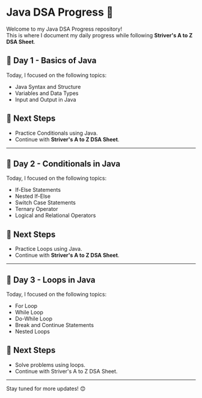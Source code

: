 # Java DSA Progress 🚀

Welcome to my Java DSA Progress repository!  
This is where I document my daily progress while following **Striver's A to Z DSA Sheet**.  

## 📅 Day 1 - Basics of Java
Today, I focused on the following topics:  
- Java Syntax and Structure
- Variables and Data Types
- Input and Output in Java

## 📖 Next Steps
- Practice Conditionals using Java.
- Continue with **Striver's A to Z DSA Sheet**.

---

## 📅 Day 2 - Conditionals in Java
Today, I focused on the following topics:
- If-Else Statements
- Nested If-Else
- Switch Case Statements
- Ternary Operator
- Logical and Relational Operators

## 📖 Next Steps
- Practice Loops using Java.
- Continue with **Striver's A to Z DSA Sheet**.


---

## 📅 Day 3 - Loops in Java
Today, I focused on the following topics:
- For Loop
- While Loop
- Do-While Loop
- Break and Continue Statements
- Nested Loops

## 📖 Next Steps
- Solve problems using loops.
- Continue with Striver's A to Z DSA Sheet.

---

Stay tuned for more updates! 😊
